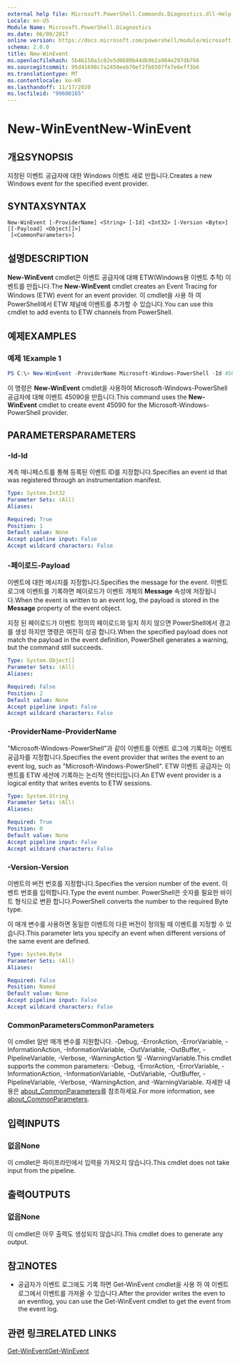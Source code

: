 ```yaml
---
external help file: Microsoft.PowerShell.Commands.Diagnostics.dll-Help.xml
Locale: en-US
Module Name: Microsoft.PowerShell.Diagnostics
ms.date: 06/09/2017
online version: https://docs.microsoft.com/powershell/module/microsoft.powershell.diagnostics/new-winevent?view=powershell-7.2&WT.mc_id=ps-gethelp
schema: 2.0.0
title: New-WinEvent
ms.openlocfilehash: 5b4b150a1c02e5d0689b44db9b2a984e297db766
ms.sourcegitcommit: 95d41698c7a2450eeb70ef2fb6507fe7e6eff3b6
ms.translationtype: MT
ms.contentlocale: ko-KR
ms.lasthandoff: 11/17/2020
ms.locfileid: "99600165"
---
```

# <span data-ttu-id="f6fc0-102">New-WinEvent</span><span class="sxs-lookup"><span data-stu-id="f6fc0-102">New-WinEvent</span></span>

## <span data-ttu-id="f6fc0-103">개요</span><span class="sxs-lookup"><span data-stu-id="f6fc0-103">SYNOPSIS</span></span>
<span data-ttu-id="f6fc0-104">지정된 이벤트 공급자에 대한 Windows 이벤트 새로 만듭니다.</span><span class="sxs-lookup"><span data-stu-id="f6fc0-104">Creates a new Windows event for the specified event provider.</span></span>

## <span data-ttu-id="f6fc0-105">SYNTAX</span><span class="sxs-lookup"><span data-stu-id="f6fc0-105">SYNTAX</span></span>

```
New-WinEvent [-ProviderName] <String> [-Id] <Int32> [-Version <Byte>] [[-Payload] <Object[]>]
 [<CommonParameters>]
```

## <span data-ttu-id="f6fc0-106">설명</span><span class="sxs-lookup"><span data-stu-id="f6fc0-106">DESCRIPTION</span></span>

<span data-ttu-id="f6fc0-107">**New-WinEvent** cmdlet은 이벤트 공급자에 대해 ETW(Windows용 이벤트 추적) 이벤트를 만듭니다.</span><span class="sxs-lookup"><span data-stu-id="f6fc0-107">The **New-WinEvent** cmdlet creates an Event Tracing for Windows (ETW) event for an event provider.</span></span>
<span data-ttu-id="f6fc0-108">이 cmdlet을 사용 하 여 PowerShell에서 ETW 채널에 이벤트를 추가할 수 있습니다.</span><span class="sxs-lookup"><span data-stu-id="f6fc0-108">You can use this cmdlet to add events to ETW channels from PowerShell.</span></span>

## <span data-ttu-id="f6fc0-109">예제</span><span class="sxs-lookup"><span data-stu-id="f6fc0-109">EXAMPLES</span></span>

### <span data-ttu-id="f6fc0-110">예제 1</span><span class="sxs-lookup"><span data-stu-id="f6fc0-110">Example 1</span></span>

```powershell
PS C:\> New-WinEvent -ProviderName Microsoft-Windows-PowerShell -Id 45090 -Payload @("Workflow", "Running")
```

<span data-ttu-id="f6fc0-111">이 명령은 **New-WinEvent** cmdlet을 사용하여 Microsoft-Windows-PowerShell 공급자에 대해 이벤트 45090을 만듭니다.</span><span class="sxs-lookup"><span data-stu-id="f6fc0-111">This command uses the **New-WinEvent** cmdlet to create event 45090 for the Microsoft-Windows-PowerShell provider.</span></span>

## <span data-ttu-id="f6fc0-112">PARAMETERS</span><span class="sxs-lookup"><span data-stu-id="f6fc0-112">PARAMETERS</span></span>

### <span data-ttu-id="f6fc0-113">-Id</span><span class="sxs-lookup"><span data-stu-id="f6fc0-113">-Id</span></span>

<span data-ttu-id="f6fc0-114">계측 매니페스트를 통해 등록된 이벤트 ID를 지정합니다.</span><span class="sxs-lookup"><span data-stu-id="f6fc0-114">Specifies an event id that was registered through an instrumentation manifest.</span></span>

```yaml
Type: System.Int32
Parameter Sets: (All)
Aliases:

Required: True
Position: 1
Default value: None
Accept pipeline input: False
Accept wildcard characters: False
```

### <span data-ttu-id="f6fc0-115">-페이로드</span><span class="sxs-lookup"><span data-stu-id="f6fc0-115">-Payload</span></span>

<span data-ttu-id="f6fc0-116">이벤트에 대한 메시지를 지정합니다.</span><span class="sxs-lookup"><span data-stu-id="f6fc0-116">Specifies the message for the event.</span></span> <span data-ttu-id="f6fc0-117">이벤트 로그에 이벤트를 기록하면 페이로드가 이벤트 개체의 **Message** 속성에 저장됩니다.</span><span class="sxs-lookup"><span data-stu-id="f6fc0-117">When the event is written to an event log, the payload is stored in the **Message** property of the event object.</span></span>

<span data-ttu-id="f6fc0-118">지정 된 페이로드가 이벤트 정의의 페이로드와 일치 하지 않으면 PowerShell에서 경고를 생성 하지만 명령은 여전히 성공 합니다.</span><span class="sxs-lookup"><span data-stu-id="f6fc0-118">When the specified payload does not match the payload in the event definition, PowerShell generates a warning, but the command still succeeds.</span></span>

```yaml
Type: System.Object[]
Parameter Sets: (All)
Aliases:

Required: False
Position: 2
Default value: None
Accept pipeline input: False
Accept wildcard characters: False
```

### <span data-ttu-id="f6fc0-119">-ProviderName</span><span class="sxs-lookup"><span data-stu-id="f6fc0-119">-ProviderName</span></span>

<span data-ttu-id="f6fc0-120">"Microsoft-Windows-PowerShell"과 같이 이벤트를 이벤트 로그에 기록하는 이벤트 공급자를 지정합니다.</span><span class="sxs-lookup"><span data-stu-id="f6fc0-120">Specifies the event provider that writes the event to an event log, such as "Microsoft-Windows-PowerShell".</span></span> <span data-ttu-id="f6fc0-121">ETW 이벤트 공급자는 이벤트를 ETW 세션에 기록하는 논리적 엔터티입니다.</span><span class="sxs-lookup"><span data-stu-id="f6fc0-121">An ETW event provider is a logical entity that writes events to ETW sessions.</span></span>

```yaml
Type: System.String
Parameter Sets: (All)
Aliases:

Required: True
Position: 0
Default value: None
Accept pipeline input: False
Accept wildcard characters: False
```

### <span data-ttu-id="f6fc0-122">-Version</span><span class="sxs-lookup"><span data-stu-id="f6fc0-122">-Version</span></span>

<span data-ttu-id="f6fc0-123">이벤트의 버전 번호를 지정합니다.</span><span class="sxs-lookup"><span data-stu-id="f6fc0-123">Specifies the version number of the event.</span></span> <span data-ttu-id="f6fc0-124">이벤트 번호를 입력합니다.</span><span class="sxs-lookup"><span data-stu-id="f6fc0-124">Type the event number.</span></span> <span data-ttu-id="f6fc0-125">PowerShell은 숫자를 필요한 바이트 형식으로 변환 합니다.</span><span class="sxs-lookup"><span data-stu-id="f6fc0-125">PowerShell converts the number to the required Byte type.</span></span>

<span data-ttu-id="f6fc0-126">이 매개 변수를 사용하면 동일한 이벤트의 다른 버전이 정의될 때 이벤트를 지정할 수 있습니다.</span><span class="sxs-lookup"><span data-stu-id="f6fc0-126">This parameter lets you specify an event when different versions of the same event are defined.</span></span>

```yaml
Type: System.Byte
Parameter Sets: (All)
Aliases:

Required: False
Position: Named
Default value: None
Accept pipeline input: False
Accept wildcard characters: False
```

### <span data-ttu-id="f6fc0-127">CommonParameters</span><span class="sxs-lookup"><span data-stu-id="f6fc0-127">CommonParameters</span></span>

<span data-ttu-id="f6fc0-128">이 cmdlet 일반 매개 변수를 지원합니다. -Debug, -ErrorAction, -ErrorVariable, -InformationAction, -InformationVariable, -OutVariable, -OutBuffer, -PipelineVariable, -Verbose, -WarningAction 및 -WarningVariable.</span><span class="sxs-lookup"><span data-stu-id="f6fc0-128">This cmdlet supports the common parameters: -Debug, -ErrorAction, -ErrorVariable, -InformationAction, -InformationVariable, -OutVariable, -OutBuffer, -PipelineVariable, -Verbose, -WarningAction, and -WarningVariable.</span></span> <span data-ttu-id="f6fc0-129">자세한 내용은 [about_CommonParameters](https://go.microsoft.com/fwlink/?LinkID=113216)를 참조하세요.</span><span class="sxs-lookup"><span data-stu-id="f6fc0-129">For more information, see [about_CommonParameters](https://go.microsoft.com/fwlink/?LinkID=113216).</span></span>

## <span data-ttu-id="f6fc0-130">입력</span><span class="sxs-lookup"><span data-stu-id="f6fc0-130">INPUTS</span></span>

### <span data-ttu-id="f6fc0-131">없음</span><span class="sxs-lookup"><span data-stu-id="f6fc0-131">None</span></span>

<span data-ttu-id="f6fc0-132">이 cmdlet은 파이프라인에서 입력을 가져오지 않습니다.</span><span class="sxs-lookup"><span data-stu-id="f6fc0-132">This cmdlet does not take input from the pipeline.</span></span>

## <span data-ttu-id="f6fc0-133">출력</span><span class="sxs-lookup"><span data-stu-id="f6fc0-133">OUTPUTS</span></span>

### <span data-ttu-id="f6fc0-134">없음</span><span class="sxs-lookup"><span data-stu-id="f6fc0-134">None</span></span>

<span data-ttu-id="f6fc0-135">이 cmdlet은 아무 출력도 생성되지 않습니다.</span><span class="sxs-lookup"><span data-stu-id="f6fc0-135">This cmdlet does to generate any output.</span></span>

## <span data-ttu-id="f6fc0-136">참고</span><span class="sxs-lookup"><span data-stu-id="f6fc0-136">NOTES</span></span>

* <span data-ttu-id="f6fc0-137">공급자가 이벤트 로그에도 기록 하면 Get-WinEvent cmdlet을 사용 하 여 이벤트 로그에서 이벤트를 가져올 수 있습니다.</span><span class="sxs-lookup"><span data-stu-id="f6fc0-137">After the provider writes the even to an eventlog, you can use the Get-WinEvent cmdlet to get the event from the event log.</span></span>

## <span data-ttu-id="f6fc0-138">관련 링크</span><span class="sxs-lookup"><span data-stu-id="f6fc0-138">RELATED LINKS</span></span>

[<span data-ttu-id="f6fc0-139">Get-WinEvent</span><span class="sxs-lookup"><span data-stu-id="f6fc0-139">Get-WinEvent</span></span>](Get-WinEvent.md)


